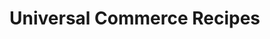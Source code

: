 # Universal Commerce Recipes 

<!-- type: row -->

<!-- type: card
title: How to Create, Read, Update, and Delete a Customer Profile
description: 
link: ../recipes/?path=recipes/customerRegistration.md
-->

<!-- type: card
title: How to Make a Guest Checkout
description: 
link: ../recipes/?path=recipes/guest_checkout.md
-->

<!-- type: card
title: How to Vault a Credit Card or Gift Card 
description: 
link: ../recipes/?path=recipes/vault_credit_card_gift_card.md
-->
<!-- type: row-end -->

<!-- type: row -->
<!-- type: card
title: How to Avoid a Duplicate Transaction 
description: 
link: ../recipes/?path=recipes/duplicate_transactions.md
-->

<!-- type: card
title: How to Make a Payment with Paypal or Venmo
description: 
link: ../recipes/?path=recipes/Paypal_Venmo_guide.md
-->

<!-- type: card
title: How to Make a split Payment 
description:
link: ../recipes/?path=recipes/Split_Tender_Payment.md
-->
<!-- type: row-end -->

<!-- type: row -->
<!-- type: card
title: How to Issue a Refund
description: 
link: ../recipes/?path=recipes/refunds.md
-->

<!-- type: card
title:  How to Make a InApp Payment
description: 
link: ../recipes/?path=recipes/InApp_Payments.md
-->

<!-- type: row-end -->

